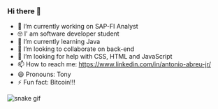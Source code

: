 ### Hi there 👋

- 🔭 I’m currently working on SAP-FI Analyst
- 🤓 I' am software developer student
- 🌱 I’m currently learning Java
- 👯 I’m looking to collaborate on back-end
- 🤔 I’m looking for help with CSS, HTML and JavaScript
- 📫 How to reach me: https://www.linkedin.com/in/antonio-abreu-jr/
- 😄 Pronouns: Tony
- ⚡ Fun fact: Bitcoin!!!






![snake gif](https://github.com/antoniosalgadoabreu/antoniosalgadoabreu/blob/output/github-contribution-grid-snake.svg)
